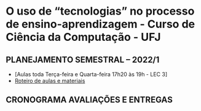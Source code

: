 # O uso de “tecnologias” no processo de ensino-aprendizagem - Curso de Ciência da Computação - UFJ

## PLANEJAMENTO SEMESTRAL – 2022/1

- [Aulas toda Terça-feira e Quarta-feira 17h20 às 19h - LEC 3]
- [Roteiro de aulas e materiais](documentos/roteiro.md)


##  CRONOGRAMA AVALIAÇÕES E ENTREGAS



